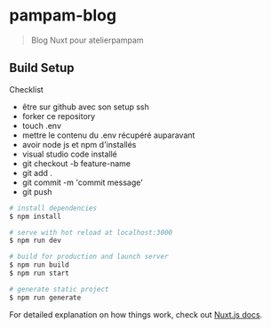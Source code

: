 # pampam-blog

> Blog Nuxt pour atelierpampam

## Build Setup

Checklist
- être sur github avec son setup ssh
- forker ce repository
- touch .env
- mettre le contenu du .env récupéré auparavant
- avoir node js et npm d'installés
- visual studio code installé
- git checkout -b feature-name
- git add .
- git commit -m 'commit message'
- git push

``` bash
# install dependencies
$ npm install

# serve with hot reload at localhost:3000
$ npm run dev

# build for production and launch server
$ npm run build
$ npm run start

# generate static project
$ npm run generate
```

For detailed explanation on how things work, check out [Nuxt.js docs](https://nuxtjs.org).

